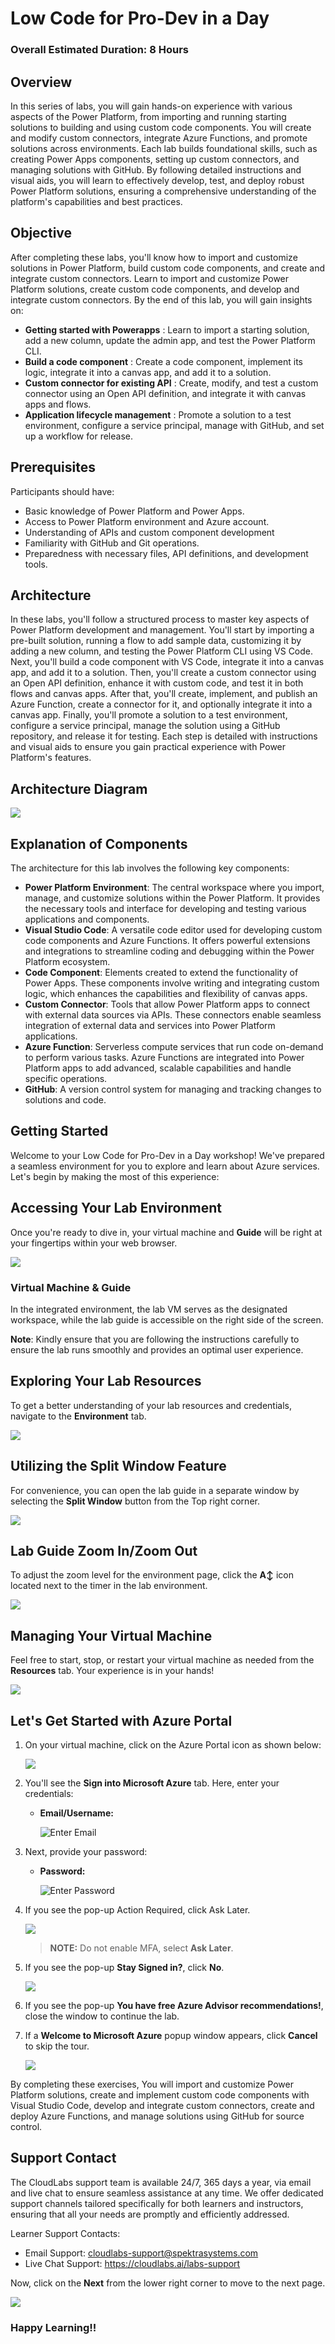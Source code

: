 # Low Code for Pro-Dev in a Day

### Overall Estimated Duration: 8 Hours

## Overview

In this series of labs, you will gain hands-on experience with various aspects of the Power Platform, from importing and running starting solutions to building and using custom code components. You will create and modify custom connectors, integrate Azure Functions, and promote solutions across environments. Each lab builds foundational skills, such as creating Power Apps components, setting up custom connectors, and managing solutions with GitHub. By following detailed instructions and visual aids, you will learn to effectively develop, test, and deploy robust Power Platform solutions, ensuring a comprehensive understanding of the platform's capabilities and best practices.

## Objective

After completing these labs, you'll know how to import and customize solutions in Power Platform, build custom code components, and  create and integrate custom connectors. Learn to import and customize Power Platform solutions, create custom code components, and develop and integrate custom connectors. By the end of this lab, you will gain insights on:

 - **Getting started with Powerapps** : Learn to import a starting solution, add a new column, update the admin app, and test the Power Platform CLI.
 - **Build a code component** : Create a code component, implement its logic, integrate it into a canvas app, and add it to a solution.
 - **Custom connector for existing API** : Create, modify, and test a custom connector using an Open API definition, and integrate it with canvas apps and flows.
 - **Application lifecycle management** : Promote a solution to a test environment, configure a service principal, manage with GitHub, and set up a workflow for release.

## Prerequisites

Participants should have:

- Basic knowledge of Power Platform and Power Apps.
- Access to Power Platform environment and Azure account.
- Understanding of APIs and custom component development
- Familiarity with GitHub and Git operations.
- Preparedness with necessary files, API definitions, and development tools.

## Architecture

In these labs, you'll follow a structured process to master key aspects of Power Platform development and management. You'll start by importing a pre-built solution, running a flow to add sample data, customizing it by adding a new column, and testing the Power Platform CLI using VS Code. Next, you'll build a code component with VS Code, integrate it into a canvas app, and add it to a solution. Then, you'll create a custom connector using an Open API definition, enhance it with custom code, and test it in both flows and canvas apps. After that, you'll create, implement, and publish an Azure Function, create a connector for it, and optionally integrate it into a canvas app. Finally, you'll promote a solution to a test environment, configure a service principal, manage the solution using a GitHub repository, and release it for testing. Each step is detailed with instructions and visual aids to ensure you gain practical experience with Power Platform's features.

## Architecture Diagram

![](./images/low_code_in_a_day_Architecture_diagram.JPG)

## Explanation of Components

The architecture for this lab involves the following key components:

- **Power Platform Environment**: The central workspace where you import, manage, and customize solutions within the Power Platform. It provides the necessary tools and interface for developing and testing 
 various applications and components.
- **Visual Studio Code**: A versatile code editor used for developing custom code components and Azure Functions. It offers powerful extensions and integrations to streamline coding and debugging within the 
 Power Platform ecosystem.
- **Code Component**: Elements created to extend the functionality of Power Apps. These components involve writing and integrating custom logic, which enhances the capabilities and flexibility of canvas apps.
- **Custom Connector**: Tools that allow Power Platform apps to connect with external data sources via APIs. These connectors enable seamless integration of external data and services into Power Platform 
 applications.
- **Azure Function**: Serverless compute services that run code on-demand to perform various tasks. Azure Functions are integrated into Power Platform apps to add advanced, scalable capabilities and handle 
 specific operations.
- **GitHub**: A version control system for managing and tracking changes to solutions and code.

##  Getting Started
 
Welcome to your Low Code for Pro-Dev in a Day workshop! We've prepared a seamless environment for you to explore and learn about Azure services. Let's begin by making the most of this experience:
 
## Accessing Your Lab Environment
 
Once you're ready to dive in, your virtual machine and **Guide** will be right at your fingertips within your web browser.

![](./images/2139.png)

### Virtual Machine & Guide
 
In the integrated environment, the lab VM serves as the designated workspace, while the lab guide is accessible on the right side of the screen.

**Note**: Kindly ensure that you are following the instructions carefully to ensure the lab runs smoothly and provides an optimal user experience.
 
## Exploring Your Lab Resources
 
To get a better understanding of your lab resources and credentials, navigate to the **Environment** tab.

![](./images/2140.png)
 
## Utilizing the Split Window Feature
 
For convenience, you can open the lab guide in a separate window by selecting the **Split Window** button from the Top right corner.
 
![](./images/2142.png)

## Lab Guide Zoom In/Zoom Out
 
To adjust the zoom level for the environment page, click the **A↕** icon located next to the timer in the lab environment.

![](./images/2143.png) 
 
## Managing Your Virtual Machine
 
Feel free to start, stop, or restart your virtual machine as needed from the **Resources** tab. Your experience is in your hands!
 
![](./images/2145.png)
 
## Let's Get Started with Azure Portal
 
1. On your virtual machine, click on the Azure Portal icon as shown below:
 
   ![](./images/GS1.png)
 
1. You'll see the **Sign into Microsoft Azure** tab. Here, enter your credentials:
 
   - **Email/Username:** <inject key="AzureAdUserEmail"></inject>
 
     ![](./images/GS2.png "Enter Email")
 
1. Next, provide your password:
 
   - **Password:** <inject key="AzureAdUserPassword"></inject>
 
     ![](./images/GS3.png "Enter Password")

1. If you see the pop-up Action Required, click Ask Later.

   ![](./images/asklater.png)

   >**NOTE:** Do not enable MFA, select **Ask Later**.
 
1. If you see the pop-up **Stay Signed in?**, click **No**.

   ![](./images/2101.png)

1. If you see the pop-up **You have free Azure Advisor recommendations!**, close the window to continue the lab.

1. If a **Welcome to Microsoft Azure** popup window appears, click **Cancel** to skip the tour.

   ![](./images/2102.png)

By completing these exercises, You will import and customize Power Platform solutions, create and implement custom code components with Visual Studio Code, develop and integrate custom connectors, create and deploy Azure Functions, and manage solutions using GitHub for source control.
   
## Support Contact

The CloudLabs support team is available 24/7, 365 days a year, via email and live chat to ensure seamless assistance at any time. We offer dedicated support channels tailored specifically for both learners and instructors, ensuring that all your needs are promptly and efficiently addressed.

Learner Support Contacts:

- Email Support: cloudlabs-support@spektrasystems.com
- Live Chat Support: https://cloudlabs.ai/labs-support

Now, click on the **Next** from the lower right corner to move to the next page.

![](./images/GS4a.png)

### Happy Learning!!






 
